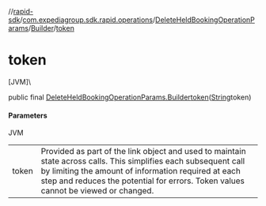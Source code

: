//[rapid-sdk](../../../../index.md)/[com.expediagroup.sdk.rapid.operations](../../index.md)/[DeleteHeldBookingOperationParams](../index.md)/[Builder](index.md)/[token](token.md)

# token

[JVM]\

public final [DeleteHeldBookingOperationParams.Builder](index.md)[token](token.md)([String](https://docs.oracle.com/javase/8/docs/api/java/lang/String.html)token)

#### Parameters

JVM

| | |
|---|---|
| token | Provided as part of the link object and used to maintain state across calls. This simplifies each subsequent call by limiting the amount of information required at each step and reduces the potential for errors. Token values cannot be viewed or changed. |
